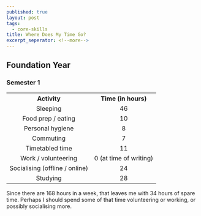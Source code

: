 ```yaml
---
published: true
layout: post
tags:
  - core-skills
title: Where Does My Time Go?
excerpt_seperator: <!--more-->
---
```

## Foundation Year

### Semester 1

<div>
<table width="100%" cellpadding="15" cellspacing="10" style="text-align: center;">
<tbody>
<tr>
<th>Activity</th>
<th>Time (in hours)</th>
</tr>
<tr>
<td>Sleeping</td>
<td>46</td>
</tr>
<tr class="gray">
<td>Food prep / eating</td>
<td>10</td>
</tr>
<tr>
<td>Personal hygiene</td>
<td>8</td>
</tr>
<tr class="gray">
<td>Commuting</td>
<td>7</td>
</tr>
<tr>
<td>Timetabled time</td>
<td>11</td>
</tr>
<tr class="gray">
<td>Work / volunteering</td>
<td>0 (at time of writing)</td>
</tr>
<tr>
<td>Socialising (offline / online)</td>
<td>24</td>
</tr>
<tr class="gray">
<td>Studying</td>
<td>28</td>
</tr>
</tbody>
</table>
</div>
<!--more--> 
Since there are 168 hours in a week, that leaves me with 34 hours of spare time. Perhaps I should spend some of that time volunteering or working, or possibly socialising more.
